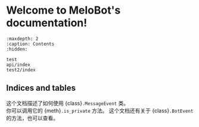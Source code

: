 # Welcome to MeloBot's documentation!

```{toctree}
:maxdepth: 2
:caption: Contents
:hidden:

test
api/index
test2/index
```

## Indices and tables

这个文档描述了如何使用 {class}`.MessageEvent` 类。  
你可以调用它的 {meth}`.is_private` 方法。
这个文档还有关于 {class}`.BotEvent` 的方法，也可以查看。

